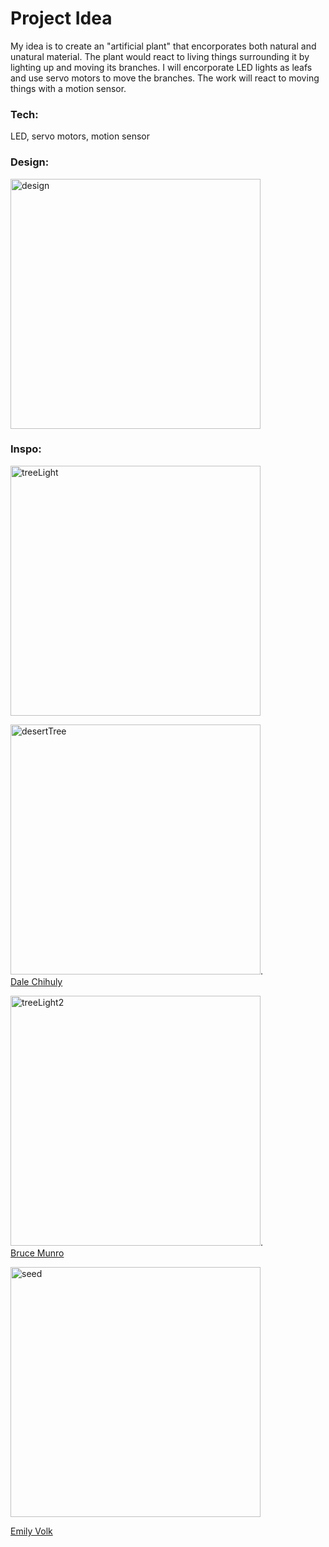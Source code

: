 # Project Idea
My idea is to create an "artificial plant" that encorporates both natural and unatural material. The plant would react to living things surrounding it by lighting up and moving its branches. I will encorporate LED lights as leafs and use servo motors to move the branches. The work will react to moving things with a motion sensor.

### Tech:
LED, servo motors, motion sensor

### Design:
<img width="400" alt="design" src="-">

### Inspo:
<img width="400" alt="treeLight" src="https://user-images.githubusercontent.com/84767210/189599077-0462831c-2a5a-4981-834a-dc49b6fec054.jpg">

<img width="400" alt="desertTree" src="https://user-images.githubusercontent.com/84767210/189599019-97966d80-deab-4b9b-92f8-3dcfc2cc5010.png">.  
[Dale Chihuly](http://rimasuqi.com/dale-chihuly-desert-installationst-new-york-times/)

<img width="400" alt="treeLight2" src="https://user-images.githubusercontent.com/84767210/189600568-f2c8af4a-951e-40d8-9201-d7bb16406e50.jpg">.  
[Bruce Munro](https://www.brucemunro.co.uk/exhibitions/bruce-munro-light-desert-botanical-garden/)

<img width="400" alt="seed" src="https://user-images.githubusercontent.com/84767210/193872165-105bd751-a731-4137-9c01-9d041b45bbbf.png">

[Emily Volk](https://www.dinacon.org/2019/09/29/seepod-led-hack-easy-educational-bio-augmentation-project-emily-volk/)
